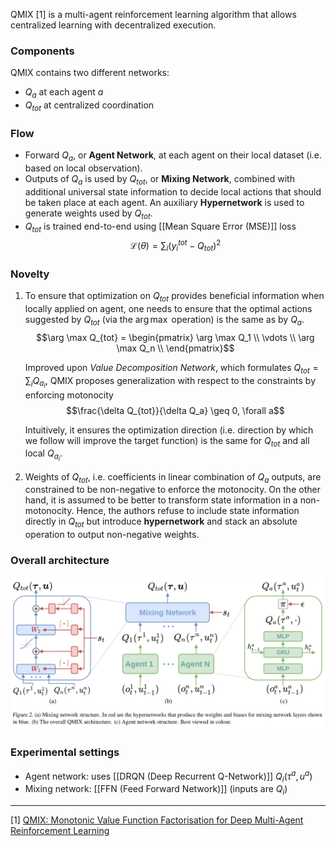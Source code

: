 QMIX [1] is a multi-agent reinforcement learning algorithm that allows centralized learning with decentralized execution.

### Components
QMIX contains two different networks:
- $Q_a$ at each agent $a$
- $Q_{tot}$ at centralized coordination

### Flow
- Forward $Q_a$, or **Agent Network**, at each agent on their local dataset (i.e. based on local observation).
- Outputs of $Q_a$ is used by $Q_{tot}$, or **Mixing Network**, combined with additional universal state information to decide local actions that should be taken place at each agent. An auxiliary **Hypernetwork** is used to generate weights used by  $Q_{tot}$.
- $Q_{tot}$ is trained end-to-end using [[Mean Square Error (MSE)]] loss
	$$\mathcal{L}(\theta) = \sum_i (y_i^{tot} - Q_{tot})^2$$

### Novelty
1. To ensure that optimization on $Q_{tot}$ provides beneficial information when locally applied on agent, one needs to ensure that the optimal actions suggested by $Q_{tot}$ (via the $\arg \max$ operation) is the same as by $Q_a$.
	$$\arg \max Q_{tot} = 
	\begin{pmatrix}
	\arg \max Q_1 \\
	\vdots \\ 
	\arg \max Q_n \\
	\end{pmatrix}$$

	Improved upon *Value Decomposition Network*, which formulates $Q_{tot} = \sum_{i} Q_{a_i}$, QMIX proposes generalization with respect to the constraints by enforcing motonocity
	$$\frac{\delta Q_{tot}}{\delta Q_a} \geq 0, \forall a$$

	Intuitively, it ensures the optimization direction (i.e. direction by which we follow will improve the target function) is the same for $Q_{tot}$ and all local $Q_{a_i}$.
	
2. Weights of $Q_{tot}$, i.e. coefficients in linear combination of $Q_a$ outputs, are constrained to be non-negative to enforce the motonocity. On the other hand, it is assumed to be better to transform state information in a non-motonocity. Hence, the authors refuse to include state information directly in $Q_{tot}$ but introduce **hypernetwork** and stack an absolute operation to output non-negative weights.

### Overall architecture
![400](../resources/QMIX.PNG)

### Experimental settings

- Agent network: uses [[DRQN (Deep Recurrent Q-Network)]] $Q_i(\tau^a, u^a)$
- Mixing network: [[FFN (Feed Forward Network)]] (inputs are $Q_i$)


---

[1] [QMIX: Monotonic Value Function Factorisation for Deep Multi-Agent Reinforcement Learning](https://arxiv.org/abs/1803.11485)